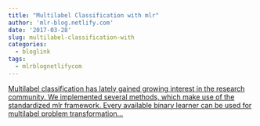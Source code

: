 ```yaml
---
title: "Multilabel Classification with mlr"
author: 'mlr-blog.netlify.com'
date: '2017-03-28'
slug: multilabel-classification-with
categories:
  - bloglink
tags:
  - mlrblognetlifycom
---
```


[Multilabel classification has lately gained growing interest in the research community. We implemented several methods, which make use of the standardized mlr framework. Every available binary learner can be used for multilabel problem transformation...<click to read more>](https://mlr-blog.netlify.com/post/2017-03-28-multilabel-classification-with-mlr/)

